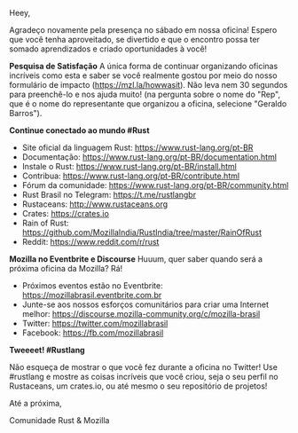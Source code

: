 Heey,

Agradeço novamente pela presença no sábado em nossa oficina! Espero que você tenha aproveitado, se divertido e que o encontro possa ter somado aprendizados e criado oportunidades à você!

**Pesquisa de Satisfação**
A única forma de continuar organizando oficinas incríveis como esta e saber se você realmente gostou por meio do nosso formulário de impacto (https://mzl.la/howwasit). Não leva nem 30 segundos para preenchê-lo e nos ajuda muito!
(na pergunta sobre o nome do "Rep", que é o nome do representante que organizou a oficina, selecione "Geraldo Barros").

**Continue conectado ao mundo #Rust**
- Site oficial da linguagem Rust: https://www.rust-lang.org/pt-BR
- Documentação: https://www.rust-lang.org/pt-BR/documentation.html
- Instale o Rust: https://www.rust-lang.org/pt-BR/install.html
- Contribua: https://www.rust-lang.org/pt-BR/contribute.html
- Fórum da comunidade: https://www.rust-lang.org/pt-BR/community.html
- Rust Brasil no Telegram: https://t.me/rustlangbr
- Rustaceans: http://www.rustaceans.org
- Crates: https://crates.io
- Rain of Rust: https://github.com/MozillaIndia/RustIndia/tree/master/RainOfRust
- Reddit: https://www.reddit.com/r/rust

**Mozilla no Eventbrite e Discourse**
Huuum, quer saber quando será a próxima oficina da Mozilla? Rá!
- Próximos eventos estão no Eventbrite: https://mozillabrasil.eventbrite.com.br
- Junte-se aos nossos esforços comunitários para criar uma Internet melhor: https://discourse.mozilla-community.org/c/mozilla-brasil
- Twitter: https://twitter.com/mozillabrasil
- Facebook: https://fb.com/mozillabrasil

**Tweeeet! #Rustlang**

Não esqueça de mostrar o que você fez durante a oficina no Twitter! Use #rustlang e mostre as coisas incríveis que você criou, seja o seu perfil no Rustaceans, um crates.io, ou até mesmo o seu repositório de projetos!

Até a próxima,

Comunidade Rust & Mozilla
